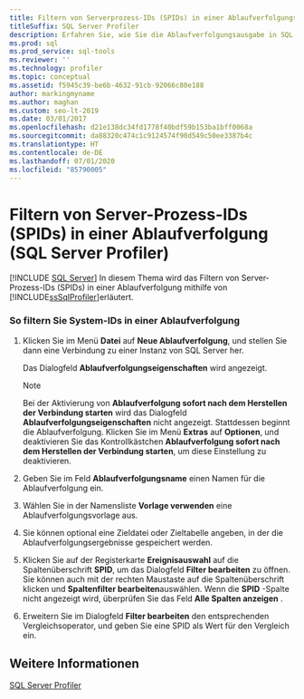```yaml
---
title: Filtern von Serverprozess-IDs (SPIDs) in einer Ablaufverfolgungsdatei
titleSuffix: SQL Server Profiler
description: Erfahren Sie, wie Sie die Ablaufverfolgungsausgabe in SQL Server Profiler einschränken, indem Sie einen Filter auf die Serverprozess-ID (SPID) anwenden.
ms.prod: sql
ms.prod_service: sql-tools
ms.reviewer: ''
ms.technology: profiler
ms.topic: conceptual
ms.assetid: f5945c39-be6b-4632-91cb-92066c80e188
author: markingmyname
ms.author: maghan
ms.custom: seo-lt-2019
ms.date: 03/01/2017
ms.openlocfilehash: d21e138dc34fd1778f40bdf59b153ba1bff0068a
ms.sourcegitcommit: da88320c474c1c9124574f90d549c50ee3387b4c
ms.translationtype: HT
ms.contentlocale: de-DE
ms.lasthandoff: 07/01/2020
ms.locfileid: "85790005"
---
```

# <a name="filter-server-process-ids-spids-in-a-trace-sql-server-profiler"></a>Filtern von Server-Prozess-IDs (SPIDs) in einer Ablaufverfolgung (SQL Server Profiler)
 [!INCLUDE [SQL Server](../../includes/applies-to-version/sqlserver.md)]
  In diesem Thema wird das Filtern von Server-Prozess-IDs (SPIDs) in einer Ablaufverfolgung mithilfe von [!INCLUDE[ssSqlProfiler](../../includes/sssqlprofiler-md.md)]erläutert.  
  
### <a name="to-filter-system-ids-in-a-trace"></a>So filtern Sie System-IDs in einer Ablaufverfolgung  
  
1.  Klicken Sie im Menü **Datei** auf **Neue Ablaufverfolgung**, und stellen Sie dann eine Verbindung zu einer Instanz von SQL Server her.  
  
     Das Dialogfeld **Ablaufverfolgungseigenschaften** wird angezeigt.  
  
    > [!NOTE]  
    >  Bei der Aktivierung von **Ablaufverfolgung sofort nach dem Herstellen der Verbindung starten** wird das Dialogfeld **Ablaufverfolgungseigenschaften** nicht angezeigt. Stattdessen beginnt die Ablaufverfolgung. Klicken Sie im Menü **Extras** auf **Optionen**, und deaktivieren Sie das Kontrollkästchen **Ablaufverfolgung sofort nach dem Herstellen der Verbindung starten**, um diese Einstellung zu deaktivieren.  
  
2.  Geben Sie im Feld **Ablaufverfolgungsname** einen Namen für die Ablaufverfolgung ein.  
  
3.  Wählen Sie in der Namensliste **Vorlage verwenden** eine Ablaufverfolgungsvorlage aus.  
  
4.  Sie können optional eine Zieldatei oder Zieltabelle angeben, in der die Ablaufverfolgungsergebnisse gespeichert werden.  
  
5.  Klicken Sie auf der Registerkarte **Ereignisauswahl** auf die Spaltenüberschrift **SPID**, um das Dialogfeld **Filter bearbeiten** zu öffnen. Sie können auch mit der rechten Maustaste auf die Spaltenüberschrift klicken und **Spaltenfilter bearbeiten**auswählen. Wenn die **SPID** -Spalte nicht angezeigt wird, überprüfen Sie das Feld **Alle Spalten anzeigen** .  
  
6.  Erweitern Sie im Dialogfeld **Filter bearbeiten** den entsprechenden Vergleichsoperator, und geben Sie eine SPID als Wert für den Vergleich ein.  
  
## <a name="see-also"></a>Weitere Informationen  
 [SQL Server Profiler](../../tools/sql-server-profiler/sql-server-profiler.md)  
  
  
